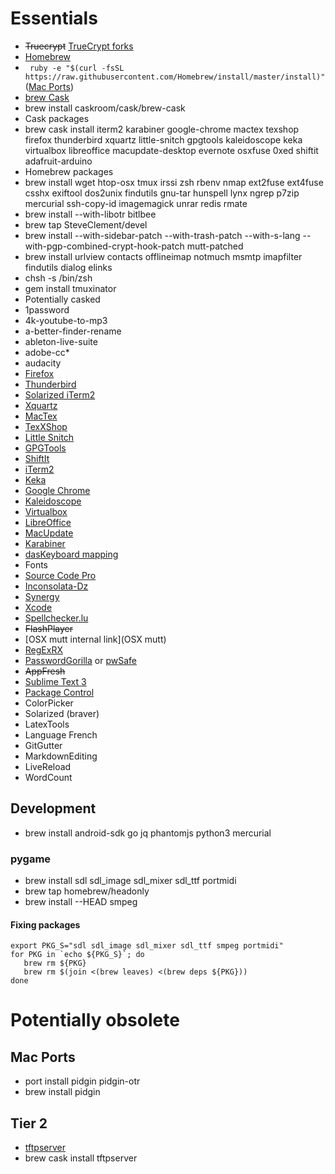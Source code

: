# Essentials

* ~~Truecrypt~~ [TrueCrypt forks](https://pure-privacy.org/projects/)
* [Homebrew](http://brew.sh/)
 * ``` ruby -e "$(curl -fsSL https://raw.githubusercontent.com/Homebrew/install/master/install)"``` ([Mac Ports](https://www.macports.org/))
 * [brew Cask](https://github.com/caskroom/homebrew-cask)
  * brew install caskroom/cask/brew-cask
 * Cask packages
  * brew cask install iterm2 karabiner google-chrome mactex texshop firefox thunderbird xquartz little-snitch gpgtools kaleidoscope keka virtualbox libreoffice macupdate-desktop evernote osxfuse 0xed shiftit adafruit-arduino
 * Homebrew packages
  * brew install wget htop-osx tmux irssi zsh rbenv nmap ext2fuse ext4fuse csshx exiftool dos2unix findutils gnu-tar hunspell lynx ngrep p7zip mercurial ssh-copy-id imagemagick unrar redis rmate
  * brew install --with-libotr bitlbee
  * brew tap SteveClement/devel
  * brew install --with-sidebar-patch --with-trash-patch --with-s-lang --with-pgp-combined-crypt-hook-patch mutt-patched
  * brew install urlview contacts offlineimap notmuch msmtp imapfilter findutils dialog elinks
 * chsh -s /bin/zsh
 * gem install tmuxinator
 * Potentially casked
  * 1password
  * 4k-youtube-to-mp3
  * a-better-finder-rename
  * ableton-live-suite
  * adobe-cc*
  * audacity
  * [Firefox](https://getfirefox.com)
  * [Thunderbird](https://getthunderbird.com)
  * [Solarized iTerm2](http://ethanschoonover.com/solarized)
  * [Xquartz](http://xquartz.macosforge.org/)
  * [MacTex](https://tug.org/mactex/)
  * [TexXShop](http://pages.uoregon.edu/koch/texshop/installing.html)
  * [Little Snitch](https://www.obdev.at/products/littlesnitch/index.html)
  * [GPGTools](https://gpgtools.org)
  * [ShiftIt](https://github.com/fikovnik/ShiftIt/releases)
  * [iTerm2](https://www.iterm2.com/)
  * [Keka](http://www.kekaosx.com/en/)
  * [Google Chrome](https://www.google.com/chrome/)
  * [Kaleidoscope](http://www.kaleidoscopeapp.com/)
  * [Virtualbox](https://virtualbox.org)
  * [LibreOffice](https://www.libreoffice.org/download)
  * [MacUpdate](http://www.macupdate.com/desktop)
  * [Karabiner](https://pqrs.org/osx/karabiner/)
   * [dasKeyboard mapping](https://github.com/pauloconnor/das_keyboard)
 * Fonts
  * [Source Code Pro](https://github.com/adobe-fonts/source-code-pro/releases/tag/1.017R)
  * [Inconsolata-Dz](https://github.com/powerline/fonts/tree/master/InconsolataDz)
 * [Synergy](http://synergy-project.org/)
 * [Xcode](https://itunes.apple.com/en/app/xcode/id497799835?mt=12)
 * [Spellchecker.lu](https://spellchecker.lu)
 * ~~FlashPlayer~~
 * [OSX mutt internal link](OSX mutt)
 * [RegExRX](https://itunes.apple.com/us/app/regexrx/id498370702?mt=12)
 * [PasswordGorilla](https://github.com/zdia/gorilla/wiki) or [pwSafe](http://pwsafe.info/mac/)
 * ~~AppFresh~~
 * [Sublime Text 3](https://www.sublimetext.com/3)
  * [Package Control](https://packagecontrol.io/installation#st3)
  * ColorPicker
  * Solarized (braver)
  * LatexTools
  * Language French
  * GitGutter
  * MarkdownEditing
  * LiveReload
  * WordCount

## Development

 * brew install android-sdk go jq phantomjs python3 mercurial 

### pygame
 * brew install sdl sdl_image sdl_mixer sdl_ttf portmidi
 * brew tap homebrew/headonly
 * brew install --HEAD smpeg

#### Fixing packages

```
export PKG_S="sdl sdl_image sdl_mixer sdl_ttf smpeg portmidi"
for PKG in `echo ${PKG_S}`; do
   brew rm ${PKG}
   brew rm $(join <(brew leaves) <(brew deps ${PKG}))
done 
```

# Potentially obsolete
## Mac Ports

 * port install pidgin pidgin-otr
  * brew install pidgin

## Tier 2
 * [tftpserver](http://ww2.unime.it/flr/tftpserver)
  * brew cask install tftpserver
